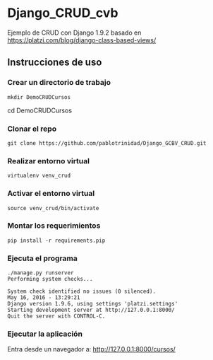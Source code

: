 # Django_CRUD_cvb

Ejemplo de CRUD con Django 1.9.2 basado en  https://platzi.com/blog/django-class-based-views/

## Instrucciones de uso

### Crear un directorio de trabajo

``` shell
mkdir DemoCRUDCursos
```
cd DemoCRUDCursos

### Clonar el repo

``` shell
git clone https://github.com/pablotrinidad/Django_GCBV_CRUD.git
```

### Realizar entorno virtual 

``` shell
virtualenv venv_crud
```
### Activar el entorno virtual

``` shell
source venv_crud/bin/activate
```

### Montar los requerimientos

``` shell
pip install -r requirements.pip
```

### Ejecuta el programa

``` shell
./manage.py runserver
Performing system checks...

System check identified no issues (0 silenced).
May 16, 2016 - 13:29:21
Django version 1.9.6, using settings 'platzi.settings'
Starting development server at http://127.0.0.1:8000/
Quit the server with CONTROL-C.
```

### Ejecutar la aplicación

Entra desde un navegador a:
http://127.0.0.1:8000/cursos/

